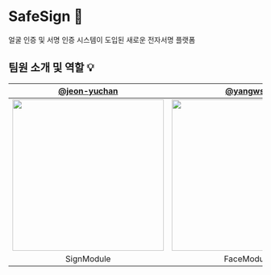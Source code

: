 # SafeSign 🤝
얼굴 인증 및 서명 인증 시스템이 도입된 새로운 전자서명 플랫폼

## 팀원 소개 및 역할 💡

| [@jeon-yuchan](https://github.com/jeon-yuchan) | [@yangws1](https://github.com/yangws1) | [@Jimin0304](https://github.com/Jimin0304) |
| :---: | :---: | :---: |
| <img src="https://avatars.githubusercontent.com/u/69443437?v=4" width="300" /> | <img src="https://avatars.githubusercontent.com/u/42195282?v=4" width="300"/> | <img src="https://user-images.githubusercontent.com/74671573/206147703-b898f0dd-a87a-4bd4-99d8-4234b477990f.png" width="300"/>
| SignModule | FaceModule | Back & Front |     

